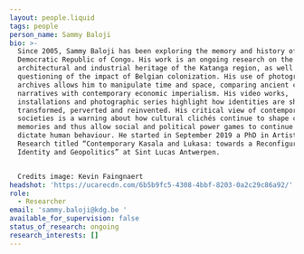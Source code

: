 ```yaml
---
layout: people.liquid
tags: people
person_name: Sammy Baloji
bio: >-
  Since 2005, Sammy Baloji has been exploring the memory and history of the
  Democratic Republic of Congo. His work is an ongoing research on the cultural,
  architectural and industrial heritage of the Katanga region, as well as a
  questioning of the impact of Belgian colonization. His use of photographic
  archives allows him to manipulate time and space, comparing ancient colonial
  narratives with contemporary economic imperialism. His video works,
  installations and photographic series highlight how identities are shaped,
  transformed, perverted and reinvented. His critical view of contemporary
  societies is a warning about how cultural clichés continue to shape collective
  memories and thus allow social and political power games to continue to
  dictate human behaviour. He started in September 2019 a PhD in Artistic
  Research titled “Contemporary Kasala and Lukasa: towards a Reconfiguration of
  Identity and Geopolitics” at Sint Lucas Antwerpen. 


  Credits image: Kevin Faingnaert
headshot: 'https://ucarecdn.com/6b5b9fc5-4308-4bbf-8203-0a2c29c86a92/'
role:
  - Researcher
email: 'sammy.baloji@kdg.be '
available_for_supervision: false
status_of_research: ongoing
research_interests: []
---
```


